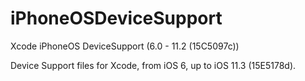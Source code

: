 # iPhoneOSDeviceSupport
Xcode iPhoneOS DeviceSupport (6.0 - 11.2 (15C5097c))

Device Support files for Xcode, from iOS 6, up to iOS 11.3 (15E5178d).
